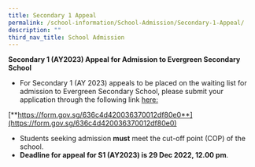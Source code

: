 ```yaml
---
title: Secondary 1 Appeal
permalink: /school-information/School-Admission/Secondary-1-Appeal/
description: ""
third_nav_title: School Admission
---
```

**Secondary 1 (AY2023) Appeal for Admission to Evergreen Secondary School**

*   For Secondary 1 (AY 2023) appeals to be placed on the waiting list for admission to Evergreen Secondary School, please submit your application through the following link [here:](https://form.gov.sg/636c4d420036370012df80e0)

[**https://form.gov.sg/636c4d420036370012df80e0**](https://form.gov.sg/636c4d420036370012df80e0)

*   Students seeking admission **must** meet the cut-off point (COP) of the school.
*   **Deadline for appeal for S1 (AY2023) is 29 Dec 2022, 12.00 pm**.